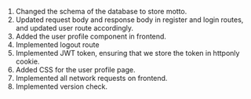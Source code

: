 1. Changed the schema of the database to store motto.
2. Updated request body and response body in register and login routes, and updated user route accordingly.
3. Added the user profile component in frontend.
4. Implemented logout route
5. Implemented JWT token, ensuring that we store the token in httponly cookie.
6. Added CSS for the user profile page.
7. Implemented all network requests on frontend.
8. Implemented version check.
